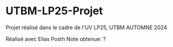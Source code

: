 # UTBM-LP25-Projet
 Projet réalisé dans le cadre de l'UV LP25, UTBM AUTOMNE 2024

Réalisé avec Elias Posth
Note obtenue: ?
